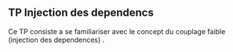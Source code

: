 ## TP Injection des dependencs

Ce TP consiste a se familiariser avec le concept du couplage faible (injection des dependences) .
